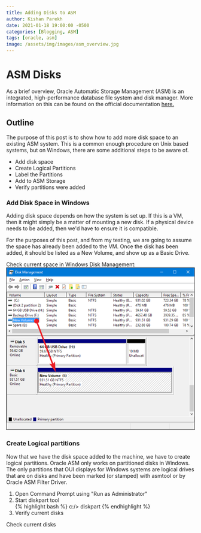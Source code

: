 ```yaml
---
title: Adding Disks to ASM
author: Kishan Parekh
date: 2021-01-18 19:00:00 -0500
categories: [Blogging, ASM]
tags: [oracle, asm]
image: /assets/img/images/asm_overview.jpg
---
```


# ASM Disks

As a brief overview, Oracle Automatic Storage Management (ASM) is an integrated, high-performance database file system and disk manager. More information on this can be found on the official documentation [here.](https://docs.oracle.com/cd/E11882_01/server.112/e18951/asmcon.htm#OSTMG036)

## Outline

The purpose of this post is to show how to add more disk space to an existing ASM system. This is a common enough procedure on Unix based systems, but on Windows, there are some additional steps to be aware of.

- Add disk space
- Create Logical Partitions
- Label the Partitions
- Add to ASM Storage
- Verify partitions were added

### Add Disk Space in Windows

Adding disk space depends on how the system is set up.
If this is a VM, then it might simply be a matter of mounting a new disk. If a physical device needs to be added, then we'd have to ensure it is compatible.

For the purposes of this post, and from my testing, we are going to assume the space has already been added to the VM. Once the disk has been added, it should be listed as a New Volume, and show up as a Basic Drive.

Check current space in Windows Disk Management:
![Example of Disk Management](/assets/img/images/diskmgmt.png)

### Create Logical partitions

Now that we have the disk space added to the machine, we have to create logical partitions. Oracle ASM only works on partitioned disks in Windows.  
The only partitions that OUI displays for Windows systems are logical drives that are on disks and have been marked (or stamped) with asmtool or by Oracle ASM Filter Driver.

1. Open Command Prompt using "Run as Administrator"
2. Start diskpart tool  
{% highlight bash %}
c:/> diskpart
{% endhighlight %}
3. Verify current disks

Check current disks
